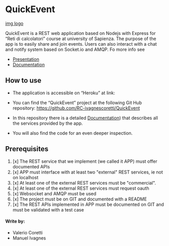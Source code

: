 # QuickEvent
[img logo](http://i65.tinypic.com/mc7mg1.jpg)

QuickEvent is a REST web application based on Nodejs with Express for “Reti di calcolatori” course at university of Sapienza. 
The purpose of the app is to easily share and join events.
Users can also interact with a chat and notify system based on Socket.io and AMQP. Fo more info see 

- [Presentation]()
- [Documentation](https://github.com/RC-ivagnescoretti/QuickEvent/blob/master/Documentation.md)

## How to use 

- The application is accessible on “Heroku” at link:

- You can find the “QuickEvent” project at the following Git Hub repository:
https://github.com/RC-ivagnescoretti/QuickEvent

- In this repository there is a detailed [Documentation](https://github.com/RC-ivagnescoretti/QuickEvent/blob/master/Documentation.md)) that describes all the services provided by the app.

- You will also find the code for an even deeper inspection.

## Prerequisites

1. [x] The REST service that we implement (we called it APP) must offer documented APIs
2. [x] APP must interface with at least two "external" REST services, ie not on localhost
3. [x] At least one of the external REST services must be "commercial".
4. [x] At least one of the external REST services must request oauth
5. [x] Websocket and AMQP must be used
6. [x] The project must be on GIT and documented with a README
7. [x] The REST APIs implemented in APP must be documented on GIT and must be validated with a test case


#### Write by: 
- Valerio Coretti
- Manuel Ivagnes



